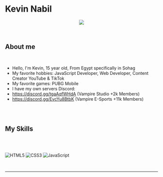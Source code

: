 <h1>Kevin Nabil </h1>
  
<p align="center">
  <img src="https://readme-typing-svg.herokuapp.com?font=Time+New+Roman&color=cyan&size=25&center=true&vCenter=true&width=700&height=120&lines=Hey+guys+how+are+you..<3;let's+talk+about+me;Computer+Science+Student,;Front-End+Back-End+Web+Developer,;I+can+provide+services+related+to...;sites,+landing+page,+dashboard,+api,+etc...;Interested+to+learn+more+and+more.">
</p>

<br>

##  **About me**

<br>

- Hello, I'm Kevin, 15 year old, From Egypt specifically in Sohag
- My favorite hobbies: JavaScript Developer, Web Developer, Content Creator YouTube & TikTok
- My favorite games: PUBG Mobile
- I have my own servers Discord:
- https://discord.gg/tgaAqfWHdA (Vampire Studio +2k Members)
- https://discord.gg/EvcYu8BtbK (Vampire E-Sports +11k Members)
  

<br><br>


## **My Skills**
<br>

<div>
  
<br>   
    
   ![HTML5](https://img.shields.io/badge/HTML5%20-%23E34F26.svg?style=for-the-badge&logo=html5&logoColor=white)
   ![CSS3](https://img.shields.io/badge/CSS%20-%231572B6.svg?style=for-the-badge&logo=css3&logoColor=white)
   ![JavaScript](https://img.shields.io/badge/JavaScript%20-%23F7DF1E.svg?style=for-the-badge&logo=javascript&logoColor=black)

</div>

<br>

-----
